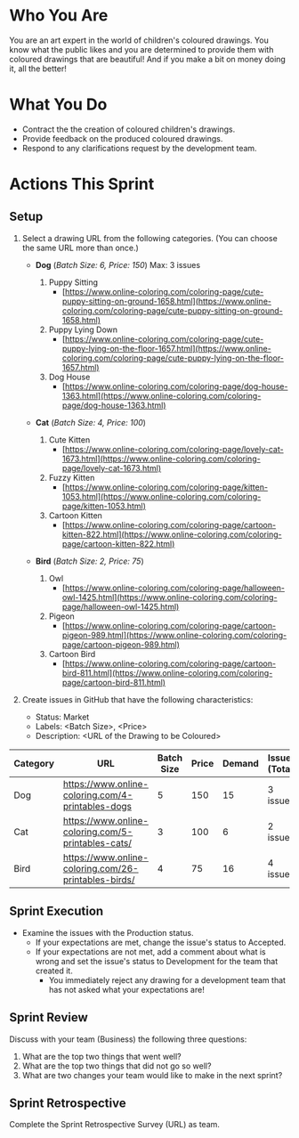 # Who You Are
You are an art expert in the world of children's coloured drawings. You know what the public likes and you are determined to provide them with coloured drawings that are beautiful! And if you make a bit on money doing it, all the better!

# What You Do
- Contract the the creation of coloured children's drawings.
- Provide feedback on the produced coloured drawings.
- Respond to any clarifications request by the development team.

# Actions This Sprint
## Setup
1. Select a drawing URL from the following categories. (You can choose the same URL more than once.)
   - **Dog** (_Batch Size: 6, Price: 150_) Max: 3 issues
      1. Puppy Sitting
         - [https://www.online-coloring.com/coloring-page/cute-puppy-sitting-on-ground-1658.html](https://www.online-coloring.com/coloring-page/cute-puppy-sitting-on-ground-1658.html)
      3. Puppy Lying Down
         - [https://www.online-coloring.com/coloring-page/cute-puppy-lying-on-the-floor-1657.html](https://www.online-coloring.com/coloring-page/cute-puppy-lying-on-the-floor-1657.html)
      5. Dog House
         - [https://www.online-coloring.com/coloring-page/dog-house-1363.html](https://www.online-coloring.com/coloring-page/dog-house-1363.html)  

   - **Cat** (_Batch Size: 4, Price: 100_)
     1. Cute Kitten
        - [https://www.online-coloring.com/coloring-page/lovely-cat-1673.html](https://www.online-coloring.com/coloring-page/lovely-cat-1673.html)
     3. Fuzzy Kitten
        - [https://www.online-coloring.com/coloring-page/kitten-1053.html](https://www.online-coloring.com/coloring-page/kitten-1053.html)
     5. Cartoon Kitten
        - [https://www.online-coloring.com/coloring-page/cartoon-kitten-822.html](https://www.online-coloring.com/coloring-page/cartoon-kitten-822.html)

   - **Bird** (_Batch Size: 2, Price: 75_)
     1. Owl
        - [https://www.online-coloring.com/coloring-page/halloween-owl-1425.html](https://www.online-coloring.com/coloring-page/halloween-owl-1425.html)
     3. Pigeon
        - [https://www.online-coloring.com/coloring-page/cartoon-pigeon-989.html](https://www.online-coloring.com/coloring-page/cartoon-pigeon-989.html)
     5. Cartoon Bird
        - [https://www.online-coloring.com/coloring-page/cartoon-bird-811.html](https://www.online-coloring.com/coloring-page/cartoon-bird-811.html)
          
1. Create issues in GitHub that have the following characteristics:
      - Status: Market
      - Labels: \<Batch Size>, \<Price>
      - Description: \<URL of the Drawing to be Coloured>



   
| Category | URL | Batch Size | Price | Demand | Issues (Total) |
|-|-|-|-|-| -|
| Dog | https://www.online-coloring.com/4-printables-dogs | 5 | 150 | 15 | 3 issues |
| Cat | https://www.online-coloring.com/5-printables-cats/ | 3 | 100 | 6 | 2 issues |
| Bird | https://www.online-coloring.com/26-printables-birds/ | 4 | 75 | 16 | 4 issues |


 ## Sprint Execution
- Examine the issues with the Production status.
   - If your expectations are met, change the issue's status to Accepted.
   - If your expectations are not met, add a comment about what is wrong and set the issue's status to Development for the team that created it.
      - You immediately reject any drawing for a development team that has not asked what your expectations are!

## Sprint Review
Discuss with your team (Business) the following three questions:
1. What are the top two things that went well?
1. What are the top two things that did not go so well?
1. What are two changes your team would like to make in the next sprint?

## Sprint Retrospective
Complete the Sprint Retrospective Survey (URL) as team.
